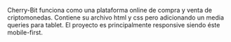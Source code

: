 Cherry-Bit funciona como una plataforma online de compra y venta de criptomonedas. 
Contiene su archivo html y css pero adicionando un media queries para tablet.
El proyecto es principalmente responsive siendo éste mobile-first.